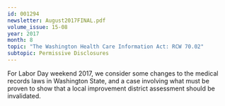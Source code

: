 ```yaml
---
id: 001294
newsletter: August2017FINAL.pdf
volume_issue: 15-08
year: 2017
month: 8
topic: "The Washington Health Care Information Act: RCW 70.02"
subtopic: Permissive Disclosures
---
```


For Labor Day weekend 2017, we consider some changes to the medical records laws in Washington State, and a case involving what must be proven to show that a local improvement district assessment should be invalidated.